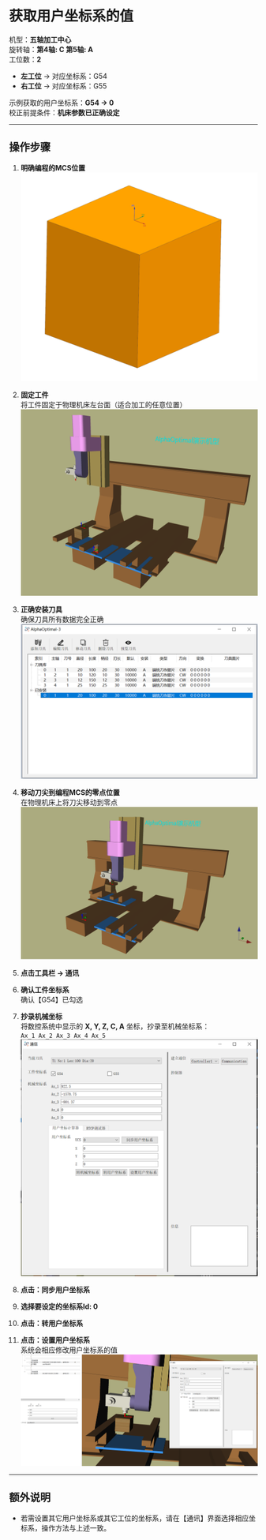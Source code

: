 # 获取用户坐标系的值

机型：**五轴加工中心**  
旋转轴：**第4轴: C  第5轴: A**  
工位数：**2**  
- **左工位** → 对应坐标系：G54  
- **右工位** → 对应坐标系：G55  

示例获取的用户坐标系：**G54 -> 0**  
校正前提条件：**机床参数已正确设定**

---

## 操作步骤

1. **明确编程的MCS位置**  
   ![编程原点](../image/machine/编程原点.png)

2. **固定工件**  
   将工件固定于物理机床左台面（适合加工的任意位置）  
   ![固定工件](../image/machine/固定工件在物理机床上.png)

3. **正确安装刀具**  
   确保刀具所有数据完全正确  
   ![设置刀具](../image/machine/设置刀具.png)

4. **移动刀尖到编程MCS的零点位置**  
   在物理机床上将刀尖移动到零点  
   ![移动刀尖](../image/machine/移动刀尖到编程MCS位置.png)

5. **点击工具栏 → 通讯**

6. **确认工件坐标系**  
   确认【G54】已勾选

7. **抄录机械坐标**  
   将数控系统中显示的 **X, Y, Z, C, A** 坐标，抄录至机械坐标系：  
   `Ax_1 Ax_2 Ax_3 Ax_4 Ax_5`  
   ![机械坐标系](../image/machine/通讯控件.png)

8. **点击：同步用户坐标系**

9. **选择要设定的坐标系Id: 0**

10. **点击：转用户坐标系**

11. **点击：设置用户坐标系**  
    系统会相应修改用户坐标系的值  
    ![设置完成](../image/machine/用户坐标系设置完成.png)

---

## 额外说明

- 若需设置其它用户坐标系或其它工位的坐标系，请在【通讯】界面选择相应坐标系，操作方法与上述一致。